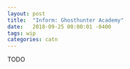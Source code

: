 ```yaml
---
layout: post
title:  "Inform: Ghosthunter Academy"
date:   2018-09-25 00:00:01 -0400
tags: wip
categories: catn
---
```


TODO
